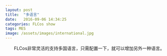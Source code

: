 ```yaml
---
layout: post
title:  "多语言"
date:   2016-09-06 14:34:25
categories: FLCos show
tags: MES
image: /assets/images/international.jpg
---
```

&nbsp;&nbsp;&nbsp;&nbsp;&nbsp;&nbsp; FLCos非常灵活的支持多国语言，只需配置一下，就可以增加另外一种语言。<br>